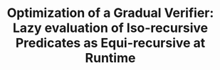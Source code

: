 ---
title: "Optimization of a Gradual Verifier: Lazy evaluation of Iso-recursive Predicates as Equi-recursive at Runtime"
authors: Jan-Paul Ramos-Dávila
type: Poster
category: presentation
conf: MWPLS
in: "Midwest Programming Languages Summit"
year: 2023
month: October
dates: 6
---